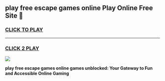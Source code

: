 
## play free escape games online Play Online Free Site 👋
<h3>
<a href="https://download.freeplayer.one?title=play_free_escape_games_online&ref=21F">CLICK TO PLAY</a></h3>
<hr>

<h3>
<a href="https://download.freeplayer.one?title=play_free_escape_games_online&ref=21F">CLICK 2 PLAY</a>
  
</h3>

<a href="https://download.freeplayer.one?title=play_free_escape_games_online&ref=21F"><img src="https://cdnb.artstation.com/p/assets/images/images/032/539/853/original/anto-thomas-button-gif.gif"></a>


**play free escape games online games unblocked: Your Gateway to Fun and Accessible Online Gaming**
